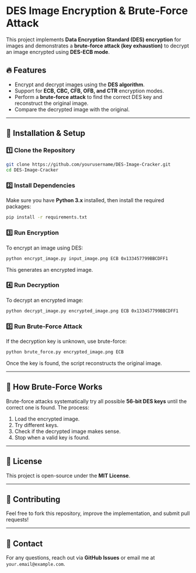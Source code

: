 # DES Image Encryption & Brute-Force Attack

This project implements **Data Encryption Standard (DES) encryption** for images and demonstrates a **brute-force attack (key exhaustion)** to decrypt an image encrypted using **DES-ECB mode**.

## 🔥 Features
- Encrypt and decrypt images using the **DES algorithm**.
- Support for **ECB, CBC, CFB, OFB, and CTR** encryption modes.
- Perform a **brute-force attack** to find the correct DES key and reconstruct the original image.
- Compare the decrypted image with the original.

---

## 🚀 Installation & Setup
### 1️⃣ Clone the Repository
```sh
git clone https://github.com/yourusername/DES-Image-Cracker.git
cd DES-Image-Cracker
```

### 2️⃣ Install Dependencies
Make sure you have **Python 3.x** installed, then install the required packages:
```sh
pip install -r requirements.txt
```

### 3️⃣ Run Encryption
To encrypt an image using DES:
```sh
python encrypt_image.py input_image.png ECB 0x133457799BBCDFF1
```
This generates an encrypted image.

### 4️⃣ Run Decryption
To decrypt an encrypted image:
```sh
python decrypt_image.py encrypted_image.png ECB 0x133457799BBCDFF1
```

### 5️⃣ Run Brute-Force Attack
If the decryption key is unknown, use brute-force:
```sh
python brute_force.py encrypted_image.png ECB
```
Once the key is found, the script reconstructs the original image.

---

## 🔐 How Brute-Force Works
Brute-force attacks systematically try all possible **56-bit DES keys** until the correct one is found. The process:
1. Load the encrypted image.
2. Try different keys.
3. Check if the decrypted image makes sense.
4. Stop when a valid key is found.

---

## 📜 License
This project is open-source under the **MIT License**.

---

## 🙌 Contributing
Feel free to fork this repository, improve the implementation, and submit pull requests!

---

## 📧 Contact
For any questions, reach out via **GitHub Issues** or email me at `your.email@example.com`.


